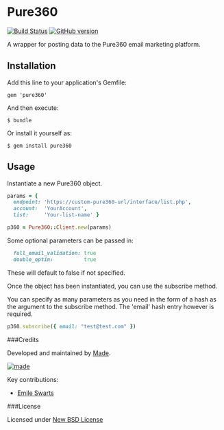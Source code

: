 # Pure360

[![Build Status](https://travis-ci.org/madebymade/pure360.svg?branch=master)](https://travis-ci.org/madebymade/pure360)
[![GitHub version](https://badge.fury.io/gh/madebymade%2Fpure360.svg)](http://badge.fury.io/gh/madebymade%2Fpure360)

A wrapper for posting data to the Pure360 email marketing platform.

## Installation

Add this line to your application's Gemfile:

    gem 'pure360'

And then execute:

    $ bundle

Or install it yourself as:

    $ gem install pure360

## Usage

Instantiate a new Pure360 object.

```ruby
params = {
  endpoint: 'https://custom-pure360-url/interface/list.php',
  account:  'YourAccount',
  list:     'Your-list-name' }

p360 = Pure360::Client.new(params)
```

Some optional parameters can be passed in:
```ruby
  full_email_validation: true
  double_optin:          true
```

These will default to false if not specified.

Once the object has been instantiated, you can use the subscribe method.

You can specify as many parameters as you need in the form of a hash as the argument to the subscribe method.
The 'email' hash entry however is required.

```ruby
p360.subscribe({ email: "test@test.com" })
```

###Credits

Developed and maintained by [Made](http://www.madetech.co.uk?ref=github&repo=pure360).

[![made](https://s3-eu-west-1.amazonaws.com/made-assets/googleapps/google-apps.png)](http://www.madetech.co.uk?ref=github&repo=navobile)

Key contributions:

* [Emile Swarts](https://github.com/emileswarts)

###License

Licensed under [New BSD License](https://github.com/madebymade/pure360/blob/master/LICENSE.txt)

